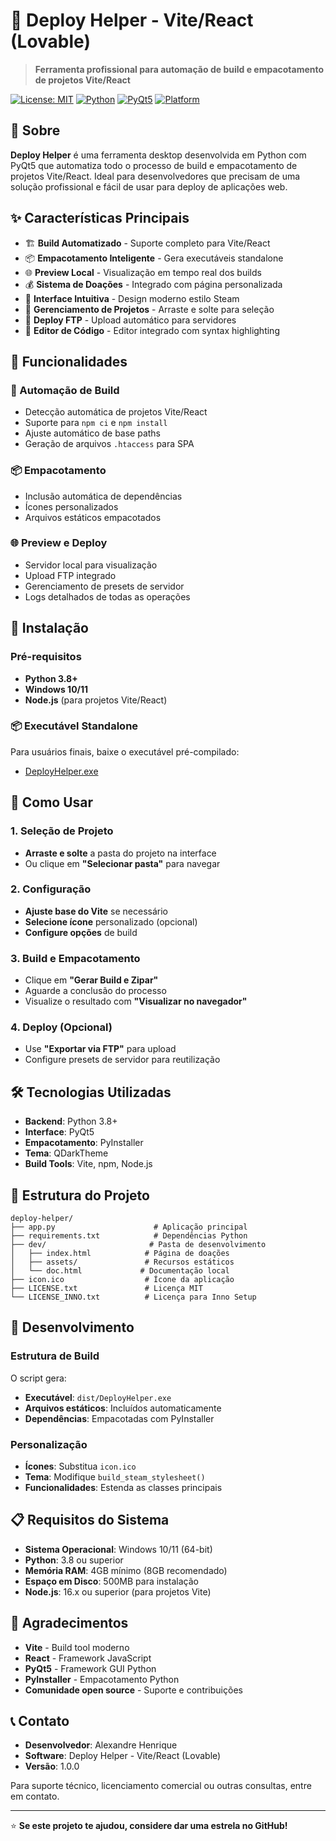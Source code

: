 # 🚀 Deploy Helper - Vite/React (Lovable)

> **Ferramenta profissional para automação de build e empacotamento de projetos Vite/React**

[![License: MIT](https://img.shields.io/badge/License-MIT-yellow.svg)](https://opensource.org/licenses/MIT)
[![Python](https://img.shields.io/badge/Python-3.8+-blue.svg)](https://www.python.org/)
[![PyQt5](https://img.shields.io/badge/PyQt5-5.15+-green.svg)](https://www.riverbankcomputing.com/software/pyqt/)
[![Platform](https://img.shields.io/badge/Platform-Windows-lightgrey.svg)](https://www.microsoft.com/windows)

## 📖 Sobre

**Deploy Helper** é uma ferramenta desktop desenvolvida em Python com PyQt5 que automatiza todo o processo de build e empacotamento de projetos Vite/React. Ideal para desenvolvedores que precisam de uma solução profissional e fácil de usar para deploy de aplicações web.

## ✨ Características Principais

- 🏗️ **Build Automatizado** - Suporte completo para Vite/React
- 📦 **Empacotamento Inteligente** - Gera executáveis standalone
- 🌐 **Preview Local** - Visualização em tempo real dos builds
- 💰 **Sistema de Doações** - Integrado com página personalizada
- 🔧 **Interface Intuitiva** - Design moderno estilo Steam
- 📁 **Gerenciamento de Projetos** - Arraste e solte para seleção
- 🚀 **Deploy FTP** - Upload automático para servidores
- 📝 **Editor de Código** - Editor integrado com syntax highlighting

## 🎯 Funcionalidades

### 🔨 Automação de Build
- Detecção automática de projetos Vite/React
- Suporte para `npm ci` e `npm install`
- Ajuste automático de base paths
- Geração de arquivos `.htaccess` para SPA

### 📦 Empacotamento
- Inclusão automática de dependências
- Ícones personalizados
- Arquivos estáticos empacotados

### 🌐 Preview e Deploy
- Servidor local para visualização
- Upload FTP integrado
- Gerenciamento de presets de servidor
- Logs detalhados de todas as operações

## 🚀 Instalação

### Pré-requisitos
- **Python 3.8+**
- **Windows 10/11**
- **Node.js** (para projetos Vite/React)


### 📦 Executável Standalone

Para usuários finais, baixe o executável pré-compilado:
- [DeployHelper.exe](https://drive.google.com/file/d/1kIFrxGLNRkvI2hC6T_mswJd59FBaybYu/view)

## 📖 Como Usar

### 1. Seleção de Projeto
- **Arraste e solte** a pasta do projeto na interface
- Ou clique em **"Selecionar pasta"** para navegar

### 2. Configuração
- **Ajuste base do Vite** se necessário
- **Selecione ícone** personalizado (opcional)
- **Configure opções** de build

### 3. Build e Empacotamento
- Clique em **"Gerar Build e Zipar"**
- Aguarde a conclusão do processo
- Visualize o resultado com **"Visualizar no navegador"**

### 4. Deploy (Opcional)
- Use **"Exportar via FTP"** para upload
- Configure presets de servidor para reutilização

## 🛠️ Tecnologias Utilizadas

- **Backend**: Python 3.8+
- **Interface**: PyQt5
- **Empacotamento**: PyInstaller
- **Tema**: QDarkTheme
- **Build Tools**: Vite, npm, Node.js

## 📁 Estrutura do Projeto

```
deploy-helper/
├── app.py                      # Aplicação principal
├── requirements.txt            # Dependências Python
├── dev/                       # Pasta de desenvolvimento
│   ├── index.html            # Página de doações
│   ├── assets/               # Recursos estáticos
│   └── doc.html             # Documentação local
├── icon.ico                  # Ícone da aplicação
├── LICENSE.txt               # Licença MIT
└── LICENSE_INNO.txt          # Licença para Inno Setup
```

## 🔧 Desenvolvimento


### Estrutura de Build
O script gera:
- **Executável**: `dist/DeployHelper.exe`
- **Arquivos estáticos**: Incluídos automaticamente
- **Dependências**: Empacotadas com PyInstaller

### Personalização
- **Ícones**: Substitua `icon.ico`
- **Tema**: Modifique `build_steam_stylesheet()`
- **Funcionalidades**: Estenda as classes principais

## 📋 Requisitos do Sistema

- **Sistema Operacional**: Windows 10/11 (64-bit)
- **Python**: 3.8 ou superior
- **Memória RAM**: 4GB mínimo (8GB recomendado)
- **Espaço em Disco**: 500MB para instalação
- **Node.js**: 16.x ou superior (para projetos Vite)


## 🙏 Agradecimentos

- **Vite** - Build tool moderno
- **React** - Framework JavaScript
- **PyQt5** - Framework GUI Python
- **PyInstaller** - Empacotamento Python
- **Comunidade open source** - Suporte e contribuições

## 📞 Contato

- **Desenvolvedor**: Alexandre Henrique
- **Software**: Deploy Helper - Vite/React (Lovable)
- **Versão**: 1.0.0

Para suporte técnico, licenciamento comercial ou outras consultas, entre em contato.

---

⭐ **Se este projeto te ajudou, considere dar uma estrela no GitHub!**
